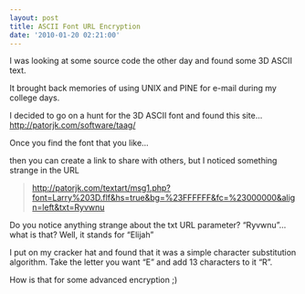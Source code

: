```yaml
---
layout: post
title: ASCII Font URL Encryption
date: '2010-01-20 02:21:00'
---
```


<p>I was looking at some source code the other day and found some 3D ASCII text. </p>  <p>It brought back memories of using UNIX and PINE for e-mail during my college days.</p>  <p>I decided to go on a hunt for the 3D ASCII font and found this site… <a href="http://patorjk.com/software/taag/">http://patorjk.com/software/taag/</a></p>  <p>Once you find the font that you like…</p>  <p></p>  <p>then you can create a link to share with others, but I noticed something strange in the URL</p>  <blockquote>   <p><a href="http://patorjk.com/textart/msg1.php?font=Larry%203D.flf&hs=true&bg=%23FFFFFF&fc=%23000000&align=left&txt=Ryvwnu">http://patorjk.com/textart/msg1.php?font=Larry%203D.flf&hs=true&bg=%23FFFFFF&fc=%23000000&align=left&txt=Ryvwnu</a></p> </blockquote>  <p>Do you notice anything strange about the txt URL parameter? “Ryvwnu”… what is that? Well, it stands for “Elijah” </p>  <p>I put on my cracker hat and found that it was a simple character substitution algorithm. Take the letter you want “E” and add 13 characters to it “R”. </p>  <p>How is that for some advanced encryption ;)</p>